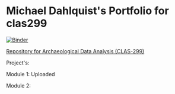 # Michael Dahlquist's Portfolio for clas299

[![Binder](https://mybinder.org/badge_logo.svg)](https://mybinder.org/v2/gh/michaeldahlquist/clas299/master)

[Repository for Archaeological Data Analysis (CLAS-299)](https://github.com.michaeldahlquist/clas299)

Project's:



Module 1: Uploaded

Module 2:

